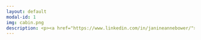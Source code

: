 ```yaml
---
layout: default
modal-id: 1
img: cabin.png
description: <p><a href="https://www.linkedin.com/in/janineannebower/"><strong><font size="6"><font color="#0000ff">LinkedIn</font></a></p><br><p><a href="https://rpiexchange-my.sharepoint.com/:b:/g/personal/bowerj6_rpi_edu/Ee5R8n2jJexMit-olYq10D8BAVjheHnZdopqpx-mtwigOA"><strong><font size="6"><font color="#0000ff">Link to Resume (PDF)</font></font></a></p><br><strong>Professional Summary</strong></font></strong><br><br><font size="4">Social science scholar fascinated by the power of vocal performance in the video game medium, surveillance studies, and the materiality of digital space. Trophy-hunting video game completionist, engaging voice actor, and lover of all things international. Dedicated and collaborative professional with exemplary customer service skills, and over a  decade of experience in the fields of entertainment media, healthcare, and academia.</font><br><br><br></strong><br><strong><font size="6">All Positions</font></strong><br><em>(Chronological Order)</em><br><br><strong>Teaching Assistant</strong><br>AI in the Information Age – Ralph Noble (Fall 2023)<br>Motivation and Performance – Ralph Noble (Fall 2023)<br>200 Year Old Vampires - History of Motion Pictures – Chris Jeansonne (Fall 2024)<br>Introduction to Game Storytelling – Nicholas Mizer (Fall 2024) / Leslie Zeng (Spring 2025)<br>Psychology of Mindfulness – Holly Traver (Spring 2025)<br>Troy, NY, USA<br> August 2023 - Present<br><br><strong>Research Assistant</strong><br><i><p><a href="https://store.steampowered.com/app/1238940/The_Songbird_Guild/"><font color="#0000ff">The Songbird Guild</font></a></p></i>Chinese Localization Project – Ben Chang (Summer 2024)<br>Troy, NY, USA<br> August 2023 - Present<br><br><strong>Voice Actor / Transcript Editor</strong><br>Bloody Disgusting, LLC<br>Remote<br>September 2021 - Present<br><br><strong>Writing Center Tutor</strong><br>RPI Center for Global Communication + Design (COMM+D)<br> Troy, NY, USA<br> January 2024 - May 2024<br><br><strong>Access Coordinator - Global Patient Services</strong><br>Children’s Hospital of Philadelphia (CHOP)<br>Philadelphia, PA, USA<br> November 2018 - July 2022<br><br><strong>Greater Philadelphia Coronavirus HelpLine - Contact Tracing Center</strong> <br>Children’s Hospital of Philadelphia (CHOP)<br>Philadelphia, PA, USA<br> July 2020 - February 2021<br><br><strong>Program Assistant - Department of Communication</strong><br>Drexel University<br>Philadelphia, PA, USA<br> January 2015 - October 2018<br><br><strong>Adjunct Chinese Instructor - Modern Languages Program</strong><br>Drexel University<br>Philadelphia, PA, USA<br> September 2014 - September 2016<br><br><strong>Program Assistant - Modern Languages Program</strong> <br> Drexel University<br>Philadelphia, PA, USA<br> November 2013 - June 2014<br><br><strong>Airport Coordinator / Assistant to the Regional Travel & Logistics Coordinator</strong><br>AFS-USA<br>New York City, NY, USA <br>Summer 2013<br><br><strong>Freelance Journalist / Blog Writer</strong> <br>Viacom - MTV Korea<br>New York City, NY, USA<br> March 2012 - January 2013<br><br><strong>Actor - SHADES Theater</strong><br>(Student Health Advocates Developing Educational Scenarios) <br>Rutgers University Health Services<br>New Brunswick, NJ, USA<br> September 2008 - June 2012<br><br><strong>Sales / Facilities / Cashier Associate</strong> <br>Victoria’s Secret <br>Deptford, NJ, USA<br> June 2009 - January 2010</font><br><br><strong><font size="6"><br>Education</font></strong><br><br><strong><font size="4">Doctor of Philosophy - Critical Game Design </strong><em><font color="#FF0000">(in progress)</font></em><br>Rensselaer Polytechnic Institute, Troy, NY, USA<br><br><strong>Master of Science - Science, Technology & Society</strong><br>Drexel University, Philadelphia, PA, USA<br><br><strong>Bachelor of Arts - Double Major, Spanish and Mandarin Chinese</strong><br>Rutgers, The State University of New Jersey, New Brunswick, NJ, USA<br><br><br></font>
---
```

